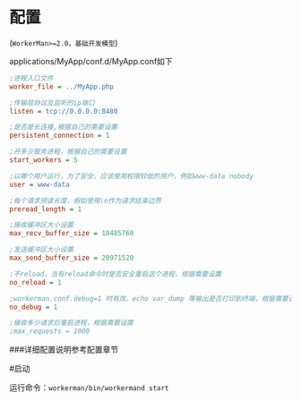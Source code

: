 # 配置
(```WorkerMan>=2.0，基础开发模型```)

applications/MyApp/conf.d/MyApp.conf如下
```ini
;进程入口文件
worker_file = ../MyApp.php

;传输层协议及监听的ip端口
listen = tcp://0.0.0.0:8480

;是否是长连接,根据自己的需要设置
persistent_connection = 1

;开多少服务进程，根据自己的需要设置
start_workers = 5

;以哪个用户运行，为了安全，应该使用权限较低的用户，例如www-data nobody
user = www-data

;每个请求预读长度，假如使用\n作为请求结束边界
preread_length = 1

;接收缓冲区大小设置
max_recv_buffer_size = 10485760

;发送缓冲区大小设置
max_send_buffer_size = 20971520

;不reload，当有reload命令时是否安全重启这个进程，根据需要设置
no_reload = 1

;workerman.conf.debug=1 时有效。echo var_dump 等输出是否打印到终端，根据需要设置
no_debug = 1

;接收多少请求后重启进程，根据需要设置
;max_requests = 1000
```

###详细配置说明参考配置章节


#启动

运行命令：```workerman/bin/workermand start```
